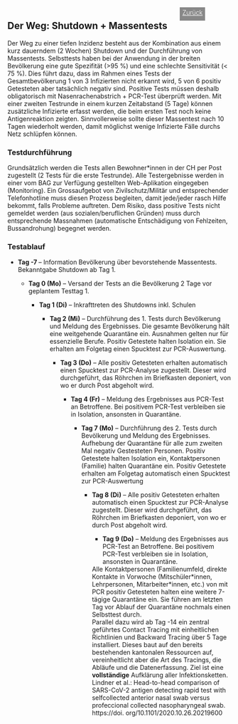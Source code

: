 <html>
  <head>
    <title>Modul 1</title>
    <meta charset="utf-8" />
    <meta http-equiv="expires" content="0">
  <style>
 /* FONTS */
 @import url("https://fonts.googleapis.com/css?family=Open+Sans+Condensed:300,700");
</style>
  </head>
  <body>
 <div style="display:flex;"><h2>Der Weg: Shutdown + Massentests</h2> <div style="margin-left:2em;padding:3px 6px 0 6px;background-color:#888;color:#fff;font-weight:300;height:27px!important;"><a href="main" style="color:#fff;">Zurück</a></div></div>
    <div class="twocol">
    <div class="ntext">
      Der Weg zu einer tiefen Inzidenz besteht aus der Kombination aus einem kurz dauerndem (2 Wochen) Shutdown und der Durchführung von Massentests. Selbsttests haben bei der Anwendung in der breiten Bevölkerung eine gute Spezifität (>95 %) und eine schlechte Sensitivität (< 75 %). Dies führt dazu, dass im Rahmen eines Tests der Gesamtbevölkerung 1 von 3 Infizierten nicht erkannt wird, 5 von 6 positiv Getesteten aber tatsächlich negativ sind. Positive Tests müssen deshalb obligatorisch mit Nasenrachenabstrich + PCR-Test überprüft werden. Mit einer zweiten Testrunde in einem kurzen Zeitabstand (5 Tage) können zusätzliche Infizierte erfasst werden, die beim ersten Test noch keine Antigenreaktion zeigten. Sinnvollerweise sollte dieser Massentest nach 10 Tagen wiederholt werden, damit möglichst wenige Infizierte Fälle durchs Netz schlüpfen können.
    </div>
      <h3>Testdurchführung</h3>
     <div class="ntext"> Grundsätzlich werden die Tests allen Bewohner*innen in der CH per Post zugestellt (2 Tests für die erste Testrunde). Alle Testergebnisse werden in einer vom BAG zur Verfügung gestellten Web-Aplikation eingegeben (Monitoring). Ein Grossaufgebot von Zivilschutz/Militär und entsprechender Telefonhotline muss diesen Prozess begleiten, damit jede/jeder rasch Hilfe bekommt, falls Probleme auftreten. Dem Risiko, dass positive Tests nicht gemeldet werden (aus sozialen/beruflichen Gründen) muss durch entsprechende Massnahmen (automatische Entschädigung von Fehlzeiten, Bussandrohung) begegnet werden.
  </div>
      <h3>Testablauf</div>
      <ul><li><strong>Tag -7 </strong> – Information Bevölkerung über bevorstehende Massentests. Bekanntgabe Shutdown ab Tag 1.</li>
      <ul><li><strong>Tag 0 (Mo)</strong> – Versand der Tests an die Bevölkerung 2 Tage vor geplantem Testtag 1.</li>
      <ul><li><strong>Tag 1 (Di)</strong> – Inkrafttreten des Shutdowns inkl. Schulen</li>
      <ul><li><strong>Tag 2 (Mi)</strong> – Durchführung des 1. Tests durch Bevölkerung und Meldung des Ergebnisses. Die gesamte Bevölkerung hält eine weitgehende Quarantäne ein. Ausnahmen gelten nur für essenzielle Berufe. Positiv Getestete halten Isolation ein. Sie erhalten am Folgetag einen Spucktest zur PCR-Auswertung. </li>
      <ul><li><strong>Tag 3 (Do)</strong> – Alle positiv Getesteten erhalten automatisch einen Spucktest zur PCR-Analyse zugestellt. Dieser wird durchgeführt, das Röhrchen im Briefkasten deponiert, von wo er durch Post abgeholt wird.</li>
     <ul><li><strong>Tag 4 (Fr)</strong> – Meldung des Ergebnisses aus PCR-Test an Betroffene. Bei positivem PCR-Test verbleiben sie in Isolation, ansonsten in Quarantäne.</li>
      <ul><li><strong>Tag 7 (Mo)</strong> – Durchführung des 2. Tests durch Bevölkerung und Meldung des Ergebnisses. Aufhebung der Quarantäne für alle zum zweiten Mal negativ Gestesteten Personen. Positiv Getestete halten Isolation ein, Kontaktpersonen (Familie) halten Quarantäne ein. Positiv Getestete erhalten am Folgetag automatisch einen Spucktest zur PCR-Auswertung</li>
      <ul><li><strong>Tag 8 (Di)</strong> – Alle positiv Getesteten erhalten automatisch einen Spucktest zur PCR-Analyse zugestellt. Dieser wird durchgeführt, das Röhrchen im Briefkasten deponiert, von wo er durch Post abgeholt wird.</li>
      <ul><li><strong>Tag 9 (Do)</strong> – Meldung des Ergebnisses aus PCR-Test an Betroffene. Bei positivem PCR-Test verbleiben sie in Isolation, ansonsten in Quarantäne.</li></ul>
<div class="ntext">Alle Kontaktpersonen (Familienumfeld, direkte Kontakte in Vorwoche (Mitschüler*innen, Lehrpersonen, Mitarbeiter*innen, etc.) von mit PCR positiv Getesteten halten eine weitere 7-tägige Quarantäne ein. Sie führen am letzten Tag vor Ablauf der Quarantäne nochmals einen Selbsttest durch.    
        </div>
        <div class="ntext">Parallel dazu wird ab Tag -14 ein zentral geführtes Contact Tracing mit einheitlichen Richtlinien und Backward Tracing über 5 Tage installiert. Dieses baut auf den bereits bestehenden kantonalen Ressourcen auf, vereinheitlicht aber die Art des Tracings, die Abläufe und die Datenerfassung. Ziel ist eine <strong>vollständige</strong> Aufklärung aller Infektionsketten.</div>
Lindner et al.: Head-to-head comparison of
SARS-CoV-2 antigen detecting rapid test with selfcollected anterior nasal swab versus profeccional
collected nasopharyngeal swab. https://doi.
org/10.1101/2020.10.26.20219600
